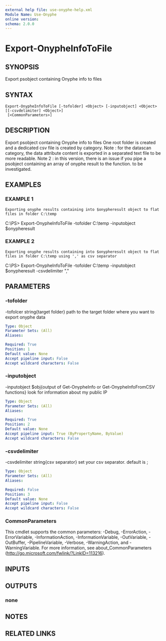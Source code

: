 ```yaml
---
external help file: use-onyphe-help.xml
Module Name: Use-Onyphe
online version:
schema: 2.0.0
---
```


# Export-OnypheInfoToFile

## SYNOPSIS
Export psobject containing Onyphe info to files

## SYNTAX

```
Export-OnypheInfoToFile [-tofolder] <Object> [-inputobject] <Object> [[-csvdelimiter] <Object>]
 [<CommonParameters>]
```

## DESCRIPTION
Export psobject containing Onyphe info to files
One root folder is created and a dedicated csv file is created by category.
Note : for the datascan category, the data attribute content is exported in a separated text file to be more readable.
Note 2 : in this version, there is an issue if you pipe a psobject containing an array of onyphe result to the function.
to be investigated.

## EXAMPLES

### EXAMPLE 1
```
Exporting onyphe results containing into $onypheresult object to flat files in folder C:\temp
```

C:\PS\> Export-OnypheInfoToFile -tofolder C:\temp -inputobject $onypheresult

### EXAMPLE 2
```
Exporting onyphe results containing into $onypheresult object to flat files in folder C:\temp using ',' as csv separator
```

C:\PS\> Export-OnypheInfoToFile -tofolder C:\temp -inputobject $onypheresult -csvdelimiter ","

## PARAMETERS

### -tofolder
-tofolcer string{target folder}
path to the target folder where you want to export onyphe data

```yaml
Type: Object
Parameter Sets: (All)
Aliases:

Required: True
Position: 1
Default value: None
Accept pipeline input: False
Accept wildcard characters: False
```

### -inputobject
-inputobject $obj{output of Get-OnypheInfo or Get-OnypheInfoFromCSV functions}
look for information about my public IP

```yaml
Type: Object
Parameter Sets: (All)
Aliases:

Required: True
Position: 2
Default value: None
Accept pipeline input: True (ByPropertyName, ByValue)
Accept wildcard characters: False
```

### -csvdelimiter
-csvdelimiter string{csv separator}
set your csv separator.
default is ;

```yaml
Type: Object
Parameter Sets: (All)
Aliases:

Required: False
Position: 3
Default value: None
Accept pipeline input: False
Accept wildcard characters: False
```

### CommonParameters
This cmdlet supports the common parameters: -Debug, -ErrorAction, -ErrorVariable, -InformationAction, -InformationVariable, -OutVariable, -OutBuffer, -PipelineVariable, -Verbose, -WarningAction, and -WarningVariable. For more information, see about_CommonParameters (http://go.microsoft.com/fwlink/?LinkID=113216).

## INPUTS

## OUTPUTS

### none
## NOTES

## RELATED LINKS
